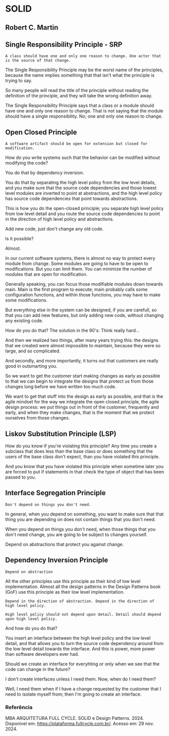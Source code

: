 # SOLID

## Robert C. Martin

## Single Responsibility Principle - SRP

``
A class should have one and only one reason to change.
One actor that is the source of that change.
``

The Single Responsibility Principle may be the worst name of the principles, because the name implies something that that isn't what the principle is trying to say. 

So many people will read the title of the principle without reading the definition of the principle, and they will take the wrong definition away.

The Single Responsibility Principle says that a class or a module should have one and only one reason to change. That is not saying that the module should have a single responsibility. No; one and only one reason to change.

## Open Closed Principle

``
A software artifact should be open for extension but closed for modification.
``

How do you write systems such that the behavior can be modified without modifying the code?

You do that by dependency inversion.

You do that by separating the high level policy from the low level details, and you make sure that the source code dependencies and those lowest level modules are inverted to point at abstractions, and the high level policy has source code dependencies that point towards abstractions. 

This is how you do the open-closed principle; you separate high level policy from low level detail and you route the source code dependencies to point in the direction of high level policy and abstractions.

Add new code, just don't change any old code.

Is it possible?

Almost.

In our current software systems, there is almost no way to protect every module from change. Some modules are going to have to be open to modifications. But you can limit them. You can minimize the number of modules that are open for modification. 

Generally speaking, you can focus those modifiable modules down towards main. Main is the first program to execute; main probably calls some configuration functions, and within those functions, you may have to make some modifications. 

But everything else in the system can be designed, if you are carefull, so that you can add new features, but only adding new code, without changing any existing code.

How do you do that?
The solution in the 90's: Think really hard...

And then we realized two things, after many years trying this: the designs that we created were almost impossible to maintain, because they were so large, and so complicated.

And secondly, and more importantly, it turns out that customers are really good in outsmarting you.

So we want to get the customer start making changes as early as possible to that we can begin to integrate the designs that protect us from those changes long before we have written too much code. 

We want to get that stuff into the design as early as possible, and that is the agile mindset for the way we integrate the open closed principle, the agile design process: we put things out in front of the customer, frequently and early, and when they make changes, that is the moment that we protect ourselves from those changes.

## Liskov Substitution Principle (LSP)

How do you know if you're violating this principle? Any time you create a subclass that does less than the base class or does something that the users of the base class don't expect, than you have violated this principle.

And you know that you have violated this principle when sometime later you are forced to put if statements in that check the type of object that has been passed to you.

## Interface Segregation Principle

``
Don't depend on things you don't need.
``

In general, when you depend on something, you want to make sure that that thing you are depending on does not contain things that you don't need.

When you depend on things you don't need, when those things that you don't need change, you are going to be subject to changes yourself.

Depend on abstractions that protect you against change.

## Dependency Inversion Principle

``
Depend on abstraction
``

All the other principles use this principle as their kind of low level implementation.
Almost all the design patterns in the Design Patterns book (GoF) use this principle as their low level implementation.

``
Depend in the direction of abstraction.
Depend in the direction of high level policy.
``

``
High level policy should not depend upon detail.
Detail should depend upon high level policy.
``

And how do you do that?

You insert an interface between the high level policy and the low level detail, and that allows you to turn the source code dependency around from the low level detail towards the interface.
And this is power, more power than software developers ever had.

Should we create an interface for everyhting or only when we see that the code can change in the future?

I don't create interfaces unless I need them.
Now, when do I need them?

Well, I need them when if I have a change requested by the customer that I need to isolate myself from; then I'm going to create an interface.

### Referência
MBA ARQUITETURA FULL CYCLE. SOLID e Design Patterns. 2024. Disponível em: https://plataforma.fullcycle.com.br/. Acesso em: 29 nov. 2024.
